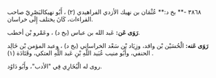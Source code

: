 ٣٨٦٨ -** بخ د:** عُثْمَان بن نهيك الأزدي الفراهيدي (٢) ، أَبُو نهيكالبَصْرِيّ صاحب القراءات، كَانَ يختلف إِلَى خراسان.

**رَوَى عَن:** عَبد الله بن عباس (بخ د) ، وعَمْرو بْن أخطب.

**رَوَى عَنه:** الْحُسَيْن بْن واقد، وزِيَاد بْن سَعْد الخراساني (بخ د) ، وعبد المؤمن بْن خَالِد الحنفي، وأَبُو منيب عُبَيد اللَّهِ بْنِ عَبد اللَّهِ العتكي، وقَتَادَة (١) .

روى له الْبُخَارِي فِي "الأدب"، وأَبُو دَاوُد.